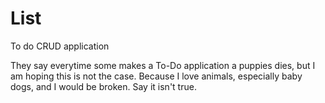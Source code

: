 # List
To do CRUD application

They say everytime some makes a To-Do application a puppies dies, but I am hoping this is not the case. Because I love animals, especially baby dogs, and I would be broken. Say it isn't true.
